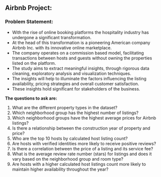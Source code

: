 ## Airbnb Project:  
  
### **Problem Statement:**  
* With the rise of online booking platforms the hospitality industry has undergone a significant transformation.
* At the head of this transformation is a pioneering American company Airbnb Inc. with its innovative online marketplace.
* The company operates  on a commission based model, facilitating transactions between hosts and guests without owning the properties listed on the platform.
* The study aims to extract meaningful insights, through rigorous data cleaning, exploratory analysis and visualization techniques.
* The insights will help to illuminate the factors influencing the listing availability, pricing strategies and overall customer satisfaction.
* These insights hold significant for stakeholders of the business.
  
**The questions to ask are:**
1. What are the different property types in the dataset?
2. Which neighborhood group has the highest number of listings?
3. Which neighborhood groups have the highest average prices for Airbnb listings?
4. Is there a relationship between the construction year of property and price?
5. Who are the top 10 hosts by calculated host listing count?
6. Are hosts with verified identities more likely to receive positive reviews?
7. Is there a correlation between the price of a listing and its service fee?
8. What is the average review rate number (stars) for listings and does it vary based on the neighborhood group and room type?
9. Are hosts with a higher calculated host listings count more likely to maintain higher availability throughout the year?
  
